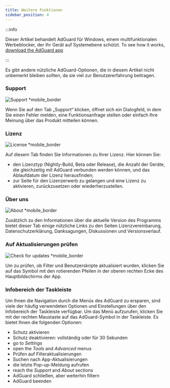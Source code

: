 ```yaml
---
title: Weitere Funktionen
sidebar_position: 4
---
```


:::info

Dieser Artikel behandelt AdGuard für Windows, einem multifunktionalen Werbeblocker, der Ihr Gerät auf Systemebene schützt. To see how it works, [download the AdGuard app](https://agrd.io/download-kb-adblock)

:::

Es gibt andere nützliche AdGuard-Optionen, die in diesem Artikel nicht unbemerkt bleiben sollten, da sie viel zur Benutzererfahrung beitragen.

### Support

![Support \*mobile\_border](https://cdn.adtidy.org/content/kb/ad_blocker/windows/overview/support.png)

Wenn Sie auf den Tab „Support“ klicken, öffnet sich ein Dialogfeld, in dem Sie einen Fehler melden, eine Funktionsanfrage stellen oder einfach Ihre Meinung über das Produkt mitteilen können.

### Lizenz

![License \*mobile\_border](https://cdn.adtidy.org/content/kb/ad_blocker/windows/overview/license.png)

Auf diesem Tab finden Sie Informationen zu Ihrer Lizenz. Hier können Sie:

- den Lizenztyp (Nightly-Build, Beta oder Release), die Anzahl der Geräte, die gleichzeitig mit AdGuard verbunden werden können, und das Ablaufdatum der Lizenz herausfinden;
- zur Seite für den Lizenzerwerb zu gelangen und eine Lizenz zu aktivieren, zurückzusetzen oder wiederherzustellen.

### Über uns

![About \*mobile\_border](https://cdn.adtidy.org/content/kb/ad_blocker/windows/overview/about.png)

Zusätzlich zu den Informationen über die aktuelle Version des Programms bietet dieser Tab einige nützliche Links zu den Seiten Lizenzvereinbarung, Datenschutzerklärung, Danksagungen, Diskussionen und Versionsverlauf.

### Auf Aktualisierungen prüfen

![Check for updates \*mobile\_border](https://cdn.adtidy.org/content/kb/ad_blocker/windows/overview/check-updates.png)

Um zu prüfen, ob Filter und Benutzerskripte aktualisiert wurden, klicken Sie auf das Symbol mit den rotierenden Pfeilen in der oberen rechten Ecke des Hauptbildschirms der App.

### Infobereich der Taskleiste

Um Ihnen die Navigation durch die Menüs des AdGuard zu ersparen, sind viele der häufig verwendeten Optionen und Einstellungen über den Infobereich der Taskleiste verfügbar. Um das Menü aufzurufen, klicken Sie mit der rechten Maustaste auf das AdGuard-Symbol in der Taskleiste. Es bietet Ihnen die folgenden Optionen:

- Schutz aktivieren
- Schutz deaktivieren: vollständig oder für 30 Sekunden
- go to _Settings_
- open the _Tools_ and _Advanced_ menus
- Prüfen auf Filteraktualisierungen
- Suchen nach App-Aktualisierungen
- die letzte Pop-up-Meldung aufrufen
- reach the _Support_ and _About_ sections
- AdGuard schließen, aber weiterhin filtern
- AdGuard beenden
